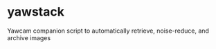 yawstack
========

Yawcam companion script to automatically retrieve, noise-reduce, and archive images
